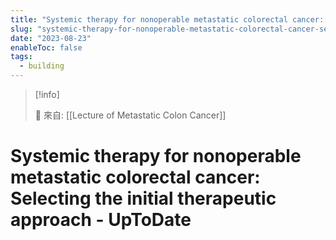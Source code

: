 ```yaml
---
title: "Systemic therapy for nonoperable metastatic colorectal cancer: Selecting the initial therapeutic approach - UpToDate"
slug: "systemic-therapy-for-nonoperable-metastatic-colorectal-cancer-selecting-the-initial-therapeutic-approach-uptodate"
date: "2023-08-23"
enableToc: false
tags:
  - building
---
```


> [!info]
>
> 🌱 來自: [[Lecture of Metastatic Colon Cancer]]

# Systemic therapy for nonoperable metastatic colorectal cancer: Selecting the initial therapeutic approach - UpToDate



